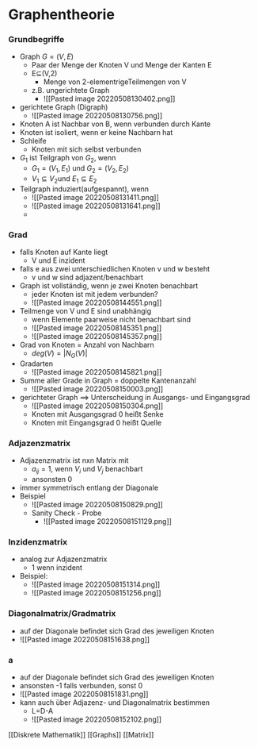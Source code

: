 # Graphentheorie
### Grundbegriffe
+  Graph $G=(V,E)$
	+ Paar der Menge der Knoten V und Menge der Kanten E
	+ E⊆(V,2)
		+ Menge von 2-elementrigeTeilmengen von V
	+ z.B. ungerichtete Graph
		+ ![[Pasted image 20220508130402.png]]
+ gerichtete Graph (Digraph)
	+ ![[Pasted image 20220508130756.png]]
+ Knoten A ist Nachbar von B, wenn verbunden durch Kante
+ Knoten ist isoliert, wenn er keine Nachbarn hat
+ Schleife
	+ Knoten mit sich selbst verbunden
+ $G_1$ ist Teilgraph von $G_2$, wenn
	+ $G_1=(V_1,E_1)$ und $G_2=(V_2,E_2)$
	+ $V_1⊆V_2$und $E_1⊆E_2$
+ Teilgraph induziert(aufgespannt), wenn
	+ ![[Pasted image 20220508131411.png]]
	+ ![[Pasted image 20220508131641.png]]
	+ 
### Grad
+ falls Knoten auf Kante liegt
	+  V und E inzident
+ falls e aus zwei unterschiedlichen Knoten v und w besteht
	+ v und w sind adjazent/benachbart
+ Graph ist vollständig, wenn je zwei Knoten benachbart
	+ jeder Knoten ist mit jedem verbunden?
	+ ![[Pasted image 20220508144551.png]]
+ Teilmenge von V und E sind unabhängig
	+ wenn Elemente paarweise nicht benachbart sind
	+ ![[Pasted image 20220508145351.png]]
	+ ![[Pasted image 20220508145357.png]]
+ Grad von Knoten = Anzahl von Nachbarn
	+ $deg(V)=|N_G(V)|$
+ Gradarten
	+ ![[Pasted image 20220508145821.png]]
+ Summe aller Grade in Graph = doppelte Kantenanzahl
	+ ![[Pasted image 20220508150003.png]]
+ gerichteter Graph ==> Unterscheidung in Ausgangs- und Eingangsgrad
	+ ![[Pasted image 20220508150304.png]]
	+ Knoten mit Ausgangsgrad 0 heißt Senke
	+ Knoten mit Eingangsgrad 0 heißt Quelle

### Adjazenzmatrix
+ Adjazenzmatrix ist nxn Matrix mit
	+ $a_{ij}=1$, wenn $V_i$ und $V_j$ benachbart
	+ ansonsten 0
+ immer symmetrisch entlang der Diagonale
+ Beispiel
	+ ![[Pasted image 20220508150829.png]]
	+ Sanity Check - Probe
		+ ![[Pasted image 20220508151129.png]]

### Inzidenzmatrix
+ analog zur Adjazenzmatrix
	+ 1 wenn inzident
+ Beispiel:
	+ ![[Pasted image 20220508151314.png]]
	+ ![[Pasted image 20220508151256.png]]

### Diagonalmatrix/Gradmatrix
+ auf der Diagonale befindet sich Grad des jeweiligen Knoten
+ ![[Pasted image 20220508151638.png]]

### a
+ auf der Diagonale befindet sich Grad des jeweiligen Knoten
+ ansonsten -1 falls verbunden, sonst 0
+ ![[Pasted image 20220508151831.png]]
+ kann auch über Adjazenz- und Diagonalmatrix bestimmen
	+ L=D-A
	+ ![[Pasted image 20220508152102.png]]

[[Diskrete Mathematik]] [[Graphs]] [[Matrix]]